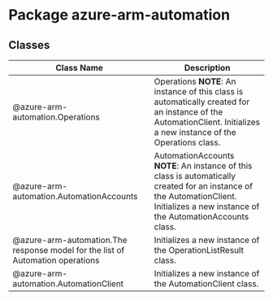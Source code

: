 # Package azure-arm-automation
## Classes
| Class Name | Description |
|---|---|
| @azure-arm-automation.Operations |Operations __NOTE__: An instance of this class is automatically created for an instance of the AutomationClient. Initializes a new instance of the Operations class.|
| @azure-arm-automation.AutomationAccounts |AutomationAccounts __NOTE__: An instance of this class is automatically created for an instance of the AutomationClient. Initializes a new instance of the AutomationAccounts class.|
| @azure-arm-automation.The response model for the list of Automation operations |Initializes a new instance of the OperationListResult class.|
| @azure-arm-automation.AutomationClient |Initializes a new instance of the AutomationClient class.|
